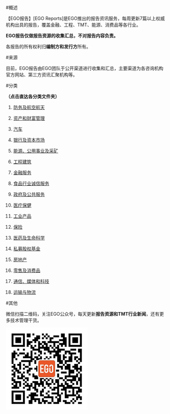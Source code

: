 #概述

【EGO报告】[EGO Reports]是EGO推出的报告资讯服务，每周更新7篇以上权威机构出具的报告，覆盖金融、工程、TMT、能源、消费品等各行业。


**EGO报告仅做报告资源的收集汇总，不对报告内容负责。**


各报告的所有权利归**编制方和发行方**所有。


#来源


目前，EGO报告由EGO团队于公开渠道进行收集和汇总，主要渠道为各咨询机构官方网站、第三方资讯汇聚机构等。


#分类

**（点击直达各分类文件夹）**


1. [防务及航空航天](https://github.com/EGONetworks/EGO-Reports/tree/master/Aerospace-Defence)


1. [资产和财富管理](https://github.com/EGONetworks/EGO-Reports/tree/master/Asset%20-WealthManagement)


1. [汽车](https://github.com/EGONetworks/EGO-Reports/tree/master/Automotive)


1. [银行及资本市场](https://github.com/EGONetworks/EGO-Reports/tree/master/Banking-CapitalMarkets)


1. [能源、公用事业及采矿](https://github.com/EGONetworks/EGO-Reports/tree/master/Energy-Utilities-Mining)


1. [工程建筑](https://github.com/EGONetworks/EGO-Reports/tree/master/Engineering-Construction)


1. [金融服务](https://github.com/EGONetworks/EGO-Reports/tree/master/FinancialServices)


1. [食品行业诚信服务](https://github.com/EGONetworks/EGO-Reports/tree/master/FoodSupplyAndIntegrity)


1. [政府及公共服务](https://github.com/EGONetworks/EGO-Reports/tree/master/Government-PublicServices)


1. [医疗保健](https://github.com/EGONetworks/EGO-Reports/tree/master/Healthcare)


1. [工业产品](https://github.com/EGONetworks/EGO-Reports/tree/master/IndustrialProducts)


1. [保险](https://github.com/EGONetworks/EGO-Reports/tree/master/Insurance)


1. [医药及生命科学](https://github.com/EGONetworks/EGO-Reports/tree/master/Pharmaceuticals-LifeSciences)


1. [私募股权基金](https://github.com/EGONetworks/EGO-Reports/tree/master/PrivateEquity)


1. [房地产](https://github.com/EGONetworks/EGO-Reports/tree/master/RealEstate)


1. [零售及消费品](https://github.com/EGONetworks/EGO-Reports/tree/master/Retail-Consumer)


1. [通信、媒体和科技](https://github.com/EGONetworks/EGO-Reports/tree/master/Telecommunications-Media-Technology%20-TMT)


1. [运输与物流](https://github.com/EGONetworks/EGO-Reports/tree/master/Transportation-Logistics)


#其他

微信扫描二维码，关注EGO公众号，每天更新**报告资源和TMT行业新闻**，还有更多技术管理干货。

![EGO 公众号二维码](https://github.com/EGONetworks/EGO-Reports/blob/master/img/EGO-QR-code-256X256.png)
